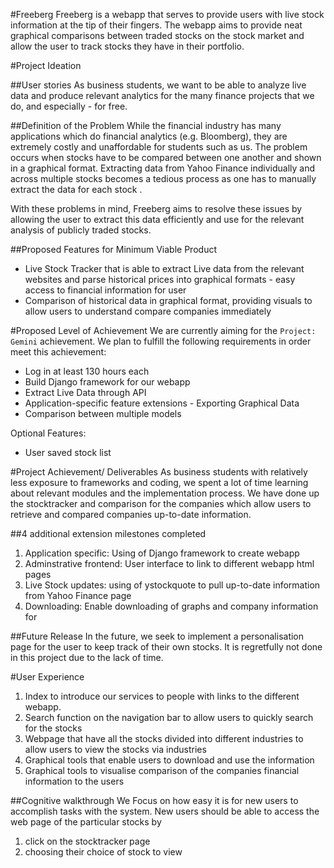 #Freeberg
Freeberg is a webapp that serves to provide users with live stock information at the tip of their fingers. The webapp aims to provide neat graphical comparisons between traded stocks on the stock market and allow the user to track stocks they have in their portfolio.


#Project Ideation 

##User stories
As business students, we want to be able to analyze live data and produce relevant analytics for the many finance projects that we do, and especially - for free.

##Definition of the Problem
While the financial industry has many applications which do financial analytics (e.g. Bloomberg), they are extremely costly and unaffordable for students such as us. The problem occurs when stocks have to be compared between one another and shown in a graphical format. Extracting data from Yahoo Finance individually and across multiple stocks becomes a tedious process as one has to manually extract the data for each stock . 

With these problems in mind, Freeberg aims to resolve these issues by allowing the user to extract this data efficiently and use for the relevant analysis of publicly traded stocks.

##Proposed Features for Minimum Viable Product
* Live Stock Tracker that is able to extract Live data from the relevant websites and parse historical prices into graphical formats - easy access to financial information for user
* Comparison of historical data in graphical format, providing visuals to allow users to understand compare companies immediately

#Proposed Level of Achievement
We are currently aiming for the `Project: Gemini` achievement. We plan to fulfill the following requirements in order meet this achievement:

* Log in at least 130 hours each
* Build Django framework for our webapp
* Extract Live Data through API
* Application-specific feature extensions - Exporting Graphical Data
* Comparison between multiple models

Optional Features:
* User saved stock list

#Project Achievement/ Deliverables
As business students with relatively less exposure to frameworks and coding, we spent a lot of time learning about relevant modules and the implementation process. We have done up the stocktracker and comparison for the companies which allow users to retrieve and compared companies up-to-date information.

##4 additional extension milestones completed 
1.	Application specific: Using of Django framework to create webapp 
2.	Adminstrative frontend: User interface to link to different webapp html pages 
3.	Live Stock updates: using of ystockquote to pull up-to-date information from Yahoo Finance page
4.	Downloading: Enable downloading of graphs and company information for 

##Future Release 
In the future, we seek to implement a personalisation page for the user to keep track of their own stocks. It is regretfully not done in this project due to the lack of time. 

#User Experience 
1. Index  to introduce our services to people with links to the different webapp.
2.  Search function on the navigation bar to allow users to quickly search for the stocks
3.  Webpage that have all the stocks divided into different industries to allow users to view the stocks via industries
4.  Graphical tools that enable users to download and use the information
5.  Graphical tools to visualise comparison of the companies financial information to the users

##Cognitive walkthrough
We Focus on how easy it is for new users to accomplish tasks with the system.
New users should be able to access the web page of the particular stocks by 
1. click on the stocktracker page
2. choosing their choice of stock to view

